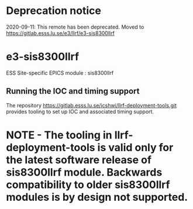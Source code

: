 # Deprecation notice


2020-09-11: This remote has been deprecated. Moved to https://gitlab.esss.lu.se/e3/llrf/e3-sis8300llrf


e3-sis8300llrf  
======
ESS Site-specific EPICS module : sis8300llrf

## Running the IOC and timing support

The repository https://gitlab.esss.lu.se/icshwi/llrf-deployment-tools.git provides tooling to set up IOC and associated timing support.

# NOTE - The tooling in llrf-deployment-tools is valid only for the latest software release of sis8300llrf module. Backwards compatibility to older sis8300llrf modules is by design not supported.
